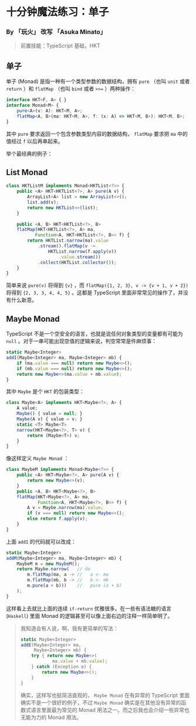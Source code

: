 # 十分钟魔法练习：单子

### By 「玩火」 改写 「Asuka Minato」

> 前置技能：TypeScript 基础，HKT

## 单子

单子 (Monad) 是指一种有一个类型参数的数据结构，拥有 `pure` （也叫 `unit` 或者 `return` ）和 `flatMap` （也叫 `bind` 或者 `>>=` ）两种操作：

```ts
interface HKT<F, A> { }
interface Monad<M> {
    pure<A>(v: A): HKT<M, A>;
    flatMap<A, B>(ma: HKT<M, A>, f: (x: A) => HKT<M, B>): HKT<M, B>;
}
```

其中 `pure` 要求返回一个包含参数类型内容的数据结构， `flatMap` 要求把 `ma` 中的值经过 `f` 以后再串起来。

举个最经典的例子：

## List Monad

```ts
class HKTListM implements Monad<HKTList<?>> {
    public <A> HKT<HKTList<?>, A> pure(A v) {
        ArrayList<A> list = new ArrayList<>();
        list.add(v);
        return new HKTList<>(list);
    }
    
    public <A, B> HKT<HKTList<?>, B> 
    flatMap(HKT<HKTList<?>, A> ma, 
           Function<A, HKT<HKTList<?>, B>> f) {
        return HKTList.narrow(ma).value
            .stream().flatMap(v -> 
            	HKTList.narrow(f.apply(v))
                    .value.stream())
            .collect(HKTList.collector());
    }
}
```

简单来说 `pure(v)` 将得到 `{v}` ，而 `flatMap({1, 2, 3}, v -> {v + 1, v + 2})` 将得到 `{2, 3, 3, 4, 4, 5}` 。这都是 TypeScript 里面非常常见的操作了，并没有什么新意。

## Maybe Monad

TypeScript 不是一个空安全的语言，也就是说任何对象类型的变量都有可能为 `null` 。对于一串可能出现空值的逻辑来说，判空常常是件麻烦事：

```ts
static Maybe<Integer>
addI(Maybe<Integer> ma, Maybe<Integer> mb) {
    if (ma.value === null) return new Maybe<>();
    if (mb.value === null) return new Maybe<>();
    return new Maybe<>(ma.value + mb.value);
}
```

其中 `Maybe` 是个 `HKT` 的包装类型：

```ts
class Maybe<A> implements HKT<Maybe<?>, A> {
    A value;
    Maybe() { value = null; }
    Maybe(A v) { value = v; }
    static <T> Maybe<T> 
    narrow(HKT<Maybe<?>, T> v) {
        return (Maybe<T>) v;
    }
}
```

像这样定义 `Maybe Monad` ：

```ts
class MaybeM implements Monad<Maybe<?>> {
    public <A> HKT<Maybe<?>, A> pure(A v) {
        return new Maybe<>(v);
    }
    public <A, B> HKT<Maybe<?>, B>
    flatMap(HKT<Maybe<?>, A> ma, 
            Function<A, HKT<Maybe<?>, B>> f) {
        A v = Maybe.narrow(ma).value;
        if (v === null) return new Maybe<>();
        else return f.apply(v);
    }
}
```

上面 `addI` 的代码就可以改成：

```ts
static Maybe<Integer>
addM(Maybe<Integer> ma, Maybe<Integer> mb) {
    MaybeM m = new MaybeM();
    return Maybe.narrow(   // do
        m.flatMap(ma, a -> //   a <- ma
        m.flatMap(mb, b -> //   b <- mb
        m.pure(a + b)))    //   pure (a + b)
    );
}
```

这样看上去就比上面的连续 `if-return` 优雅很多。在一些有语法糖的语言 (`Haskell`) 里面 Monad 的逻辑甚至可以像上面右边的注释一样简单明了。

> 我知道会有人说，啊，我有更简单的写法：
>
> ```ts
> static Maybe<Integer>
> addE(Maybe<Integer> ma, 
>      Maybe<Integer> mb) {
>     try { return new Maybe<>(
>             ma.value + mb.value);
>     } catch (Exception e) {
>         return new Maybe<>();
>     }
> }
> ```
>
> 确实，这样写也挺简洁直观的， `Maybe Monad` 在有异常的 TypeScript 里面确实不是一个很好的例子，不过 `Maybe Monad` 确实是在其他没有异常的函数式语言里面最为常见的 Monad 用法之一。而之后我也会介绍一些异常也无能为力的 Monad 用法。
